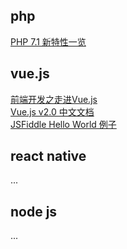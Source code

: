 ## php
[PHP 7.1 新特性一览](http://0x1.im/blog/php/features-of-php71.html)

## vue.js
[前端开发之走进Vue.js](http://mp.weixin.qq.com/s/2ryY5ip5iJarnzLueD57rg)  
[Vue.js v2.0 中文文档](https://vuefe.cn/)  
[JSFiddle Hello World 例子](https://jsfiddle.net/chrisvfritz/50wL7mdz/)  

## react native
...

## node js
...
